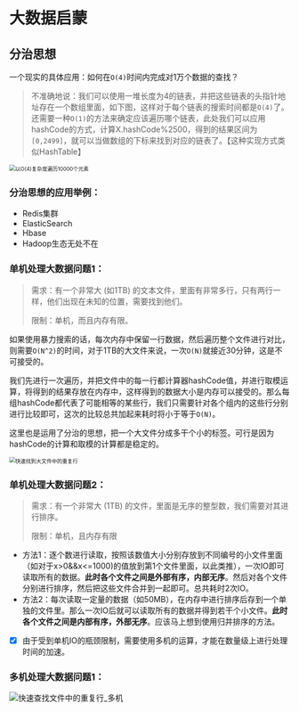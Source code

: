 # 大数据启蒙

## 分治思想

一个现实的具体应用：如何在`O(4)`时间内完成对1万个数据的查找？

> 不准确地说：我们可以使用一堆长度为4的链表，并把这些链表的头指针地址存在一个数组里面，如下图，这样对于每个链表的搜索时间都是`O(4)`了。还需要一种`O(1)`的方法来确定应该遍历哪个链表，此处我们可以应用hashCode的方式，计算X.hashCode%2500，得到的结果区间为`[0,2499]`，就可以当做数组的下标来找到对应的链表了。【这种实现方式类似HashTable】

<img src="https://user-images.githubusercontent.com/17522733/94971001-30b45780-0506-11eb-9420-4668dc3b5275.png" alt="以O(4)复杂度遍历10000个元素" style="zoom: 67%;" />

### 分治思想的应用举例：

- Redis集群
- ElasticSearch
- Hbase
- Hadoop生态无处不在

### 单机处理大数据问题1：

> 需求：有一个非常大 (如1TB) 的文本文件，里面有非常多行，只有两行一样，他们出现在未知的位置，需要找到他们。
>
> 限制：单机，而且内存有限。

如果使用暴力搜索的话，每次内存中保留一行数据，然后遍历整个文件进行对比，则需要`O(N^2)`的时间，对于1TB的大文件来说，一次`O(N)`就接近30分钟，这是不可接受的。

我们先进行一次遍历，并把文件中的每一行都计算器hashCode值，并进行取模运算，将得到的结果存放在内存中，这样得到的数据大小是内存可以接受的。那么每组hashCode都代表了可能相等的某些行，我们只需要针对各个组内的这些行分别进行比较即可，这次的比较总共加起来耗时将小于等于`O(N)`。

这里也是运用了分治的思想，把一个大文件分成多干个小的标签。可行是因为hashCode的计算和取模的计算都是稳定的。

<img src="https://user-images.githubusercontent.com/17522733/94975107-de2c6880-0510-11eb-8bb9-5adf5ab582f1.png" alt="快速找到大文件中的重复行" style="zoom:67%;" />

### 单机处理大数据问题2：

> 需求：有一个非常大 (1TB) 的文件，里面是无序的整型数，我们需要对其进行排序。
>
> 限制：单机，且内存有限

- 方法1：逐个数进行读取，按照该数值大小分别存放到不同编号的小文件里面（如对于x>0&&x<=1000)的值放到第1个文件里面，以此类推），一次IO即可读取所有的数据。**此时各个文件之间是外部有序，内部无序**。然后对各个文件分别进行排序，然后把这些文件合并到一起即可。总共耗时2次IO。
- 方法2：每次读取一定量的数据（如50MB），在内存中进行排序后存到一个单独的文件里。那么一次IO后就可以读取所有的数据并得到若干个小文件。**此时各个文件之间是内部有序，外部无序**。应该马上想到使用归并排序的方法。



- [x] 由于受到单机IO的瓶颈限制，需要使用多机的运算，才能在数量级上进行处理时间的加速。

### 多机处理大数据问题1：

![快速查找文件中的重复行_多机](https://user-images.githubusercontent.com/17522733/94977212-11262a80-0518-11eb-804a-d14733822a94.png)